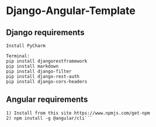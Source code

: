 # Django-Angular-Template

## Django requirements
```
Install PyCharm

Terminal:
pip install djangorestframework
pip install markdown       
pip install django-filter  
pip install django-rest-auth
pip install django-cors-headers
```

## Angular requirements
```
1) Install from this site https://www.npmjs.com/get-npm
2) npm install -g @angular/cli```

```
